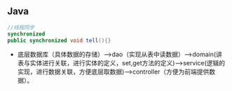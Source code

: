 ## Java

```java
//线程同步
synchronized
public synchronized void tell(){}
```

- 底层数据库（具体数据的存储）——>dao（实现从表中读数据）——>domain(讲表与实体进行关联，进行实体的定义，set,get方法的定义)——>service(逻辑的实现，进行数据关联，方便底层取数据)——>controller（方便为前端提供数据）。